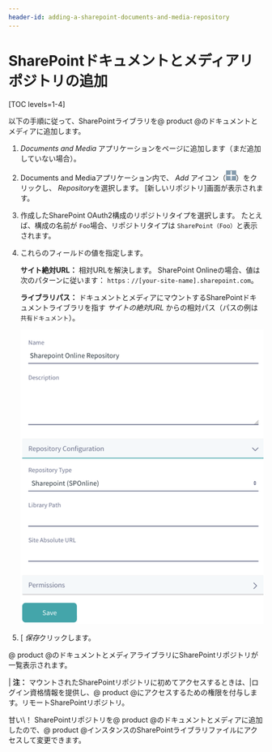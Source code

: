 ```yaml
---
header-id: adding-a-sharepoint-documents-and-media-repository
---
```


# SharePointドキュメントとメディアリポジトリの追加

[TOC levels=1-4]

以下の手順に従って、SharePointライブラリを@ product @のドキュメントとメディアに追加します。

1.  *Documents and Media* アプリケーションをページに追加します（まだ追加していない場合）。

2.  Documents and Mediaアプリケーション内で、 *Add* アイコン（![Add](../../../../images-dxp/icon-portlet-add-control.png)）をクリックし、 *Repository*を選択します。 [新しいリポジトリ]画面が表示されます。

3.  作成したSharePoint OAuth2構成のリポジトリタイプを選択します。 たとえば、構成の名前が `Foo`場合、リポジトリタイプは `SharePoint（Foo）`と表示されます。

4.  これらのフィールドの値を指定します。

    **サイト絶対URL：** 相対URLを解決します。 SharePoint Onlineの場合、値は次のパターンに従います： `https：//[your-site-name].sharepoint.com`。

    **ライブラリパス：** ドキュメントとメディアにマウントするSharePointドキュメントライブラリを指す *サイトの絶対URL* からの相対パス（パスの例は `共有ドキュメント`）。

    ![図1：リポジトリ構成フォームは、使用するSharePointライブラリへのアクセスを指定する場所です。](../../../../images-dxp/sharepoint-repo-configuration-form.png)

5.  [ *保存*クリックします。

@ product @のドキュメントとメディアライブラリにSharePointリポジトリが一覧表示されます。

| **注：** マウントされたSharePointリポジトリに初めてアクセスするときは、|ログイン資格情報を提供し、@ product @にアクセスするための権限を付与します。リモートSharePointリポジトリ。

甘い\！ SharePointリポジトリを@ product @のドキュメントとメディアに追加したので、@ product @インスタンスのSharePointライブラリファイルにアクセスして変更できます。
